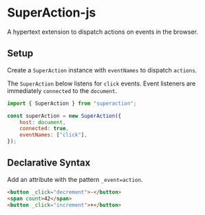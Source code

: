 # SuperAction-js

A hypertext extension to dispatch actions on events in the browser.

## Setup

Create a `SuperAction` instance with `eventNames` to dispatch `actions`.

The `SuperAction` below listens for `click` events. Event listeners are immediately `connected` to the `document`.

```js
import { SuperAction } from "superaction";

const superAction = new SuperAction({
    host: document,
    connected: true,
    eventNames: ["click"],
});
```

## Declarative Syntax

Add an attribute with the pattern `_event=action`.

```html
<button _click="decrement">-</button>
<span count>42</span>
<button _click="increment">+</button>
```
